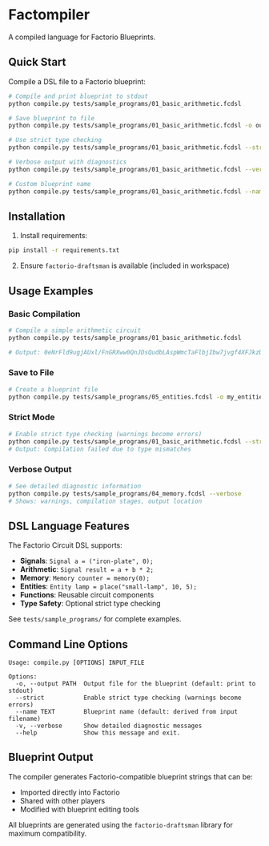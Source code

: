 # Factompiler

A compiled language for Factorio Blueprints.

## Quick Start

Compile a DSL file to a Factorio blueprint:

```bash
# Compile and print blueprint to stdout
python compile.py tests/sample_programs/01_basic_arithmetic.fcdsl

# Save blueprint to file
python compile.py tests/sample_programs/01_basic_arithmetic.fcdsl -o output.blueprint

# Use strict type checking
python compile.py tests/sample_programs/01_basic_arithmetic.fcdsl --strict

# Verbose output with diagnostics
python compile.py tests/sample_programs/01_basic_arithmetic.fcdsl --verbose

# Custom blueprint name
python compile.py tests/sample_programs/01_basic_arithmetic.fcdsl --name "My Circuit"
```

## Installation

1. Install requirements:
```bash
pip install -r requirements.txt
```

2. Ensure `factorio-draftsman` is available (included in workspace)

## Usage Examples

### Basic Compilation
```bash
# Compile a simple arithmetic circuit
python compile.py tests/sample_programs/01_basic_arithmetic.fcdsl

# Output: 0eNrFld9ugjAUxl/FnGRXww0QnJDsQudbLAspWmcTaFlbjIbw7jvgf4XFJkzDBdCeno...
```

### Save to File
```bash
# Create a blueprint file
python compile.py tests/sample_programs/05_entities.fcdsl -o my_entities.blueprint
```

### Strict Mode
```bash
# Enable strict type checking (warnings become errors)
python compile.py tests/sample_programs/01_basic_arithmetic.fcdsl --strict
# Output: Compilation failed due to type mismatches
```

### Verbose Output
```bash
# See detailed diagnostic information
python compile.py tests/sample_programs/04_memory.fcdsl --verbose
# Shows: warnings, compilation stages, output location
```

## DSL Language Features

The Factorio Circuit DSL supports:

- **Signals**: `Signal a = ("iron-plate", 0);`
- **Arithmetic**: `Signal result = a + b * 2;`
- **Memory**: `Memory counter = memory(0);`
- **Entities**: `Entity lamp = place("small-lamp", 10, 5);`
- **Functions**: Reusable circuit components
- **Type Safety**: Optional strict type checking

See `tests/sample_programs/` for complete examples.

## Command Line Options

```
Usage: compile.py [OPTIONS] INPUT_FILE

Options:
  -o, --output PATH  Output file for the blueprint (default: print to stdout)
  --strict           Enable strict type checking (warnings become errors)
  --name TEXT        Blueprint name (default: derived from input filename)
  -v, --verbose      Show detailed diagnostic messages
  --help             Show this message and exit.
```

## Blueprint Output

The compiler generates Factorio-compatible blueprint strings that can be:
- Imported directly into Factorio
- Shared with other players
- Modified with blueprint editing tools

All blueprints are generated using the `factorio-draftsman` library for maximum compatibility.
